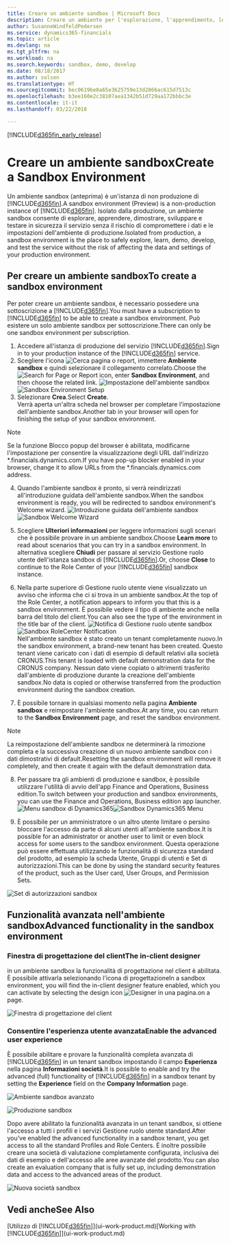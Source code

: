```yaml
---
title: Creare un ambiente sandbox | Microsoft Docs
description: Creare un ambiente per l'esplorazione, l'apprendimento, le dimostrazioni, lo sviluppo e i test.
author: SusanneWindfeldPedersen
ms.service: dynamics365-financials
ms.topic: article
ms.devlang: na
ms.tgt_pltfrm: na
ms.workload: na
ms.search.keywords: sandbox, demo, develop
ms.date: 08/18/2017
ms.author: solsen
ms.translationtype: HT
ms.sourcegitcommit: bec0619be0a65e3625759e13d2866ac615d7513c
ms.openlocfilehash: b3ee160e2c38107aea1342b51d729aa172bbbc3e
ms.contentlocale: it-it
ms.lasthandoff: 03/22/2018

---
```

[!INCLUDE[d365fin_early_release](includes/d365fin_early_release.md.md)]

# <a name="create-a-sandbox-environment"></a><span data-ttu-id="57f89-103">Creare un ambiente sandbox</span><span class="sxs-lookup"><span data-stu-id="57f89-103">Create a Sandbox Environment</span></span>
<span data-ttu-id="57f89-104">Un ambiente sandbox (anteprima) è un'istanza di non produzione di [!INCLUDE[d365fin](includes/d365fin_md.md)].</span><span class="sxs-lookup"><span data-stu-id="57f89-104">A sandbox environment (Preview) is a non-production instance of [!INCLUDE[d365fin](includes/d365fin_md.md)].</span></span> <span data-ttu-id="57f89-105">Isolato dalla produzione, un ambiente sandbox consente di esplorare, apprendere, dimostrare, sviluppare e testare in sicurezza il servizio senza il rischio di compromettere i dati e le impostazioni dell'ambiente di produzione.</span><span class="sxs-lookup"><span data-stu-id="57f89-105">Isolated from production, a sandbox environment is the place to safely explore, learn, demo, develop, and test the service without the risk of affecting the data and settings of your production environment.</span></span>

## <a name="to-create-a-sandbox-environment"></a><span data-ttu-id="57f89-106">Per creare un ambiente sandbox</span><span class="sxs-lookup"><span data-stu-id="57f89-106">To create a sandbox environment</span></span>
<span data-ttu-id="57f89-107">Per poter creare un ambiente sandbox, è necessario possedere una sottoscrizione a [!INCLUDE[d365fin](includes/d365fin_md.md)].</span><span class="sxs-lookup"><span data-stu-id="57f89-107">You must have a subscription to [!INCLUDE[d365fin](includes/d365fin_md.md)] to be able to create a sandbox environment.</span></span> <span data-ttu-id="57f89-108">Può esistere un solo ambiente sandbox per sottoscrizione.</span><span class="sxs-lookup"><span data-stu-id="57f89-108">There can only be one sandbox environment per subscription.</span></span>

1. <span data-ttu-id="57f89-109">Accedere all'istanza di produzione del servizio [!INCLUDE[d365fin](includes/d365fin_md.md)].</span><span class="sxs-lookup"><span data-stu-id="57f89-109">Sign in to your production instance of the [!INCLUDE[d365fin](includes/d365fin_md.md)] service.</span></span>
2. <span data-ttu-id="57f89-110">Scegliere l'icona ![Cerca pagina o report](media/ui-search/search_small.png "icona Cerca pagina o report"), immettere **Ambiente sandbox** e quindi selezionare il collegamento correlato.</span><span class="sxs-lookup"><span data-stu-id="57f89-110">Choose the ![Search for Page or Report](media/ui-search/search_small.png "Search for Page or Report icon") icon, enter **Sandbox Environment**, and then choose the related link.</span></span>
<span data-ttu-id="57f89-111">![Impostazione dell'ambiente sandbox](./media/across-sandbox/sandbox-environment-setup.png)</span><span class="sxs-lookup"><span data-stu-id="57f89-111">![Sandbox Environment Setup](./media/across-sandbox/sandbox-environment-setup.png)</span></span>
3. <span data-ttu-id="57f89-112">Selezionare **Crea**.</span><span class="sxs-lookup"><span data-stu-id="57f89-112">Select **Create**.</span></span>  
  <span data-ttu-id="57f89-113">Verrà aperta un'altra scheda nel browser per completare l'impostazione dell'ambiente sandbox.</span><span class="sxs-lookup"><span data-stu-id="57f89-113">Another tab in your browser will open for finishing the setup of your sandbox environment.</span></span>
> [!NOTE]  
>  <span data-ttu-id="57f89-114">Se la funzione Blocco popup del browser è abilitata, modificarne l'impostazione per consentire la visualizzazione degli URL dall'indirizzo \*.financials.dynamics.com.</span><span class="sxs-lookup"><span data-stu-id="57f89-114">If you have pop-up blocker enabled in your browser, change it to allow URLs from the \*.financials.dynamics.com address.</span></span>   

4. <span data-ttu-id="57f89-115">Quando l'ambiente sandbox è pronto, si verrà reindirizzati all'introduzione guidata dell'ambiente sandbox.</span><span class="sxs-lookup"><span data-stu-id="57f89-115">When the sandbox environment is ready, you will be redirected to sandbox environment's Welcome wizard.</span></span>
<span data-ttu-id="57f89-116">![Introduzione guidata dell'ambiente sandbox](./media/across-sandbox/sandbox-wizard.png)</span><span class="sxs-lookup"><span data-stu-id="57f89-116">![Sandbox Welcome Wizard](./media/across-sandbox/sandbox-wizard.png)</span></span>

5. <span data-ttu-id="57f89-117">Scegliere **Ulteriori informazioni** per leggere informazioni sugli scenari che è possibile provare in un ambiente sandbox.</span><span class="sxs-lookup"><span data-stu-id="57f89-117">Choose **Learn more** to read about scenarios that you can try in a sandbox environment.</span></span> <span data-ttu-id="57f89-118">In alternativa scegliere **Chiudi** per passare al servizio Gestione ruolo utente dell'istanza sandbox di [!INCLUDE[d365fin](includes/d365fin_md.md)].</span><span class="sxs-lookup"><span data-stu-id="57f89-118">Or, choose **Close** to continue to the Role Center of your [!INCLUDE[d365fin](includes/d365fin_md.md)] sandbox instance.</span></span>
6. <span data-ttu-id="57f89-119">Nella parte superiore di Gestione ruolo utente viene visualizzato un avviso che informa che ci si trova in un ambiente sandbox.</span><span class="sxs-lookup"><span data-stu-id="57f89-119">At the top of the Role Center, a notification appears to inform you that this is a sandbox environment.</span></span> <span data-ttu-id="57f89-120">È possibile vedere il tipo di ambiente anche nella barra del titolo del client.</span><span class="sxs-lookup"><span data-stu-id="57f89-120">You can also see the type of the environment in the title bar of the client.</span></span>
<span data-ttu-id="57f89-121">![Notifica di Gestione ruolo utente sandbox](./media/across-sandbox/sandbox-rolecenter-notification.png)</span><span class="sxs-lookup"><span data-stu-id="57f89-121">![Sandbox RoleCenter Notification](./media/across-sandbox/sandbox-rolecenter-notification.png)</span></span>  
<span data-ttu-id="57f89-122">Nell'ambiente sandbox è stato creato un tenant completamente nuovo.</span><span class="sxs-lookup"><span data-stu-id="57f89-122">In the sandbox environment, a brand-new tenant has been created.</span></span> <span data-ttu-id="57f89-123">Questo tenant viene caricato con i dati di esempio di default relativi alla società CRONUS.</span><span class="sxs-lookup"><span data-stu-id="57f89-123">This tenant is loaded with default demonstration data for the CRONUS company.</span></span> <span data-ttu-id="57f89-124">Nessun dato viene copiato o altrimenti trasferito dall'ambiente di produzione durante la creazione dell'ambiente sandbox.</span><span class="sxs-lookup"><span data-stu-id="57f89-124">No data is copied or otherwise transferred from the production environment during the sandbox creation.</span></span>
7.  <span data-ttu-id="57f89-125">È possibile tornare in qualsiasi momento nella pagina **Ambiente sandbox** e reimpostare l'ambiente sandbox.</span><span class="sxs-lookup"><span data-stu-id="57f89-125">At any time, you can return to the **Sandbox Environment** page, and reset the sandbox environment.</span></span>
> [!NOTE]  
>  <span data-ttu-id="57f89-126">La reimpostazione dell'ambiente sandbox ne determinerà la rimozione completa e la successiva creazione di un nuovo ambiente sandbox con i dati dimostrativi di default.</span><span class="sxs-lookup"><span data-stu-id="57f89-126">Resetting the sandbox environment will remove it completely, and then create it again with the default demonstration data.</span></span>  

8.  <span data-ttu-id="57f89-127">Per passare tra gli ambienti di produzione e sandbox, è possibile utilizzare l'utilità di avvio dell'app Finance and Operations, Business edition.</span><span class="sxs-lookup"><span data-stu-id="57f89-127">To switch between your production and sandbox environments, you can use the Finance and Operations, Business edition app launcher.</span></span>
<span data-ttu-id="57f89-128">![Menu sandbox di Dynamics365](./media/across-sandbox/sandbox-dynamics365-menu.png)</span><span class="sxs-lookup"><span data-stu-id="57f89-128">![Sandbox Dynamics365 Menu](./media/across-sandbox/sandbox-dynamics365-menu.png)</span></span>

9.  <span data-ttu-id="57f89-129">È possibile per un amministratore o un altro utente limitare o persino bloccare l'accesso da parte di alcuni utenti all'ambiente sandbox.</span><span class="sxs-lookup"><span data-stu-id="57f89-129">It is possible for an administrator or another user to limit or even block access for some users to the sandbox environment.</span></span> <span data-ttu-id="57f89-130">Questa operazione può essere effettuata utilizzando le funzionalità di sicurezza standard del prodotto, ad esempio la scheda Utente, Gruppi di utenti e Set di autorizzazioni.</span><span class="sxs-lookup"><span data-stu-id="57f89-130">This can be done by using the standard security features of the product, such as the User card, User Groups, and Permission Sets.</span></span>

![Set di autorizzazioni sandbox](./media/across-sandbox/sandbox-permission-sets.png)

## <a name="advanced-functionality-in-the-sandbox-environment"></a><span data-ttu-id="57f89-132">Funzionalità avanzata nell'ambiente sandbox</span><span class="sxs-lookup"><span data-stu-id="57f89-132">Advanced functionality in the sandbox environment</span></span>
### <a name="the-in-client-designer"></a><span data-ttu-id="57f89-133">Finestra di progettazione del client</span><span class="sxs-lookup"><span data-stu-id="57f89-133">The in-client designer</span></span>
<span data-ttu-id="57f89-134">in un ambiente sandbox la funzionalità di progettazione nel client è abilitata. È possibile attivarla selezionando l'icona di progettazione</span><span class="sxs-lookup"><span data-stu-id="57f89-134">In a sandbox environment, you will find the in-client designer feature enabled, which you can activate by selecting the design icon</span></span> ![Designer](./media/across-sandbox/sandbox-inclient-design-icon.png) <span data-ttu-id="57f89-136">in una pagina.</span><span class="sxs-lookup"><span data-stu-id="57f89-136">on a page.</span></span>

![Finestra di progettazione del client](./media/across-sandbox/sandbox-inclient-designer.png)

### <a name="enable-the-advanced-user-experience"></a><span data-ttu-id="57f89-138">Consentire l'esperienza utente avanzata</span><span class="sxs-lookup"><span data-stu-id="57f89-138">Enable the advanced user experience</span></span>
<span data-ttu-id="57f89-139">È possibile abilitare e provare la funzionalità completa avanzata di [!INCLUDE[d365fin](includes/d365fin_md.md)] in un tenant sandbox impostando il campo **Esperienza** nella pagina **Informazioni società**.</span><span class="sxs-lookup"><span data-stu-id="57f89-139">It is possible to enable and try the advanced (full) functionality of [!INCLUDE[d365fin](includes/d365fin_md.md)] in a sandbox tenant by setting the **Experience** field on the **Company Information** page.</span></span>

![Ambiente sandbox avanzato](./media/across-sandbox/sandbox-advanced.png)

![Produzione sandbox](./media/across-sandbox/sandbox-production.png)

<span data-ttu-id="57f89-142">Dopo avere abilitato la funzionalità avanzata in un tenant sandbox, si ottiene l'accesso a tutti i profili e i servizi Gestione ruolo utente standard.</span><span class="sxs-lookup"><span data-stu-id="57f89-142">After you’ve enabled the advanced functionality in a sandbox tenant, you get access to all the standard Profiles and Role Centers.</span></span> <span data-ttu-id="57f89-143">È inoltre possibile creare una società di valutazione completamente configurata, inclusiva dei dati di esempio e dell'accesso alle aree avanzate del prodotto.</span><span class="sxs-lookup"><span data-stu-id="57f89-143">You can also create an evaluation company that is fully set up, including demonstration data and access to the advanced areas of the product.</span></span>

![Nuova società sandbox](./media/across-sandbox/sandbox-newcompany.png)


## <a name="see-also"></a><span data-ttu-id="57f89-145">Vedi anche</span><span class="sxs-lookup"><span data-stu-id="57f89-145">See Also</span></span>
<span data-ttu-id="57f89-146">[Utilizzo di [!INCLUDE[d365fin](includes/d365fin_md.md)]](ui-work-product.md)</span><span class="sxs-lookup"><span data-stu-id="57f89-146">[Working with [!INCLUDE[d365fin](includes/d365fin_md.md)]](ui-work-product.md)</span></span>  

